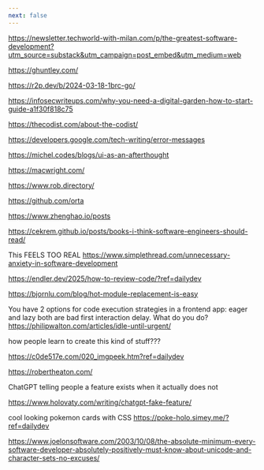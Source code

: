```yaml
---
next: false
---
```


https://newsletter.techworld-with-milan.com/p/the-greatest-software-development?utm_source=substack&utm_campaign=post_embed&utm_medium=web

https://ghuntley.com/

https://r2p.dev/b/2024-03-18-1brc-go/

https://infosecwriteups.com/why-you-need-a-digital-garden-how-to-start-guide-a1f30f818c75

https://thecodist.com/about-the-codist/

https://developers.google.com/tech-writing/error-messages

https://michel.codes/blogs/ui-as-an-afterthought

https://macwright.com/

https://www.rob.directory/

https://github.com/orta

https://www.zhenghao.io/posts

https://cekrem.github.io/posts/books-i-think-software-engineers-should-read/


This FEELS TOO REAL
https://www.simplethread.com/unnecessary-anxiety-in-software-development


https://endler.dev/2025/how-to-review-code/?ref=dailydev


https://bjornlu.com/blog/hot-module-replacement-is-easy



You have 2 options for code execution strategies in a frontend app: eager and lazy
both are bad first interaction delay. What do you do?
https://philipwalton.com/articles/idle-until-urgent/


how people learn to create this kind of stuff???

https://c0de517e.com/020_imgpeek.htm?ref=dailydev

https://robertheaton.com/


ChatGPT telling people a feature exists when it actually does not

https://www.holovaty.com/writing/chatgpt-fake-feature/



cool looking pokemon cards with CSS
https://poke-holo.simey.me/?ref=dailydev



https://www.joelonsoftware.com/2003/10/08/the-absolute-minimum-every-software-developer-absolutely-positively-must-know-about-unicode-and-character-sets-no-excuses/
